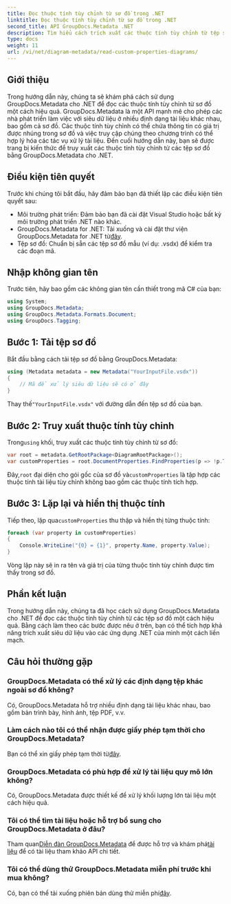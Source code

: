 ```yaml
---
title: Đọc thuộc tính tùy chỉnh từ sơ đồ trong .NET
linktitle: Đọc thuộc tính tùy chỉnh từ sơ đồ trong .NET
second_title: API GroupDocs.Metadata .NET
description: Tìm hiểu cách trích xuất các thuộc tính tùy chỉnh từ tệp sơ đồ trong .NET bằng GroupDocs.Metadata. Hướng dẫn từng bước dễ dàng dành cho nhà phát triển.
type: docs
weight: 11
url: /vi/net/diagram-metadata/read-custom-properties-diagrams/
---
```

## Giới thiệu
Trong hướng dẫn này, chúng ta sẽ khám phá cách sử dụng GroupDocs.Metadata cho .NET để đọc các thuộc tính tùy chỉnh từ sơ đồ một cách hiệu quả. GroupDocs.Metadata là một API mạnh mẽ cho phép các nhà phát triển làm việc với siêu dữ liệu ở nhiều định dạng tài liệu khác nhau, bao gồm cả sơ đồ. Các thuộc tính tùy chỉnh có thể chứa thông tin có giá trị được nhúng trong sơ đồ và việc truy cập chúng theo chương trình có thể hợp lý hóa các tác vụ xử lý tài liệu. Đến cuối hướng dẫn này, bạn sẽ được trang bị kiến thức để truy xuất các thuộc tính tùy chỉnh từ các tệp sơ đồ bằng GroupDocs.Metadata cho .NET.
## Điều kiện tiên quyết
Trước khi chúng tôi bắt đầu, hãy đảm bảo bạn đã thiết lập các điều kiện tiên quyết sau:
- Môi trường phát triển: Đảm bảo bạn đã cài đặt Visual Studio hoặc bất kỳ môi trường phát triển .NET nào khác.
-  GroupDocs.Metadata for .NET: Tải xuống và cài đặt thư viện GroupDocs.Metadata for .NET từ[đây](https://releases.groupdocs.com/metadata/net/).
- Tệp sơ đồ: Chuẩn bị sẵn các tệp sơ đồ mẫu (ví dụ: .vsdx) để kiểm tra các đoạn mã.

## Nhập không gian tên
Trước tiên, hãy bao gồm các không gian tên cần thiết trong mã C# của bạn:
```csharp
using System;
using GroupDocs.Metadata;
using GroupDocs.Metadata.Formats.Document;
using GroupDocs.Tagging;
```
## Bước 1: Tải tệp sơ đồ
Bắt đầu bằng cách tải tệp sơ đồ bằng GroupDocs.Metadata:
```csharp
using (Metadata metadata = new Metadata("YourInputFile.vsdx"))
{
    // Mã để xử lý siêu dữ liệu sẽ có ở đây
}
```
 Thay thế`"YourInputFile.vsdx"` với đường dẫn đến tệp sơ đồ của bạn.
## Bước 2: Truy xuất thuộc tính tùy chỉnh
 Trong`using` khối, truy xuất các thuộc tính tùy chỉnh từ sơ đồ:
```csharp
var root = metadata.GetRootPackage<DiagramRootPackage>();
var customProperties = root.DocumentProperties.FindProperties(p => !p.Tags.Contains(Tags.Document.BuiltIn));
```
 Đây,`root` đại diện cho gói gốc của sơ đồ và`customProperties` là tập hợp các thuộc tính tài liệu tùy chỉnh không bao gồm các thuộc tính tích hợp.
## Bước 3: Lặp lại và hiển thị thuộc tính
 Tiếp theo, lặp qua`customProperties` thu thập và hiển thị từng thuộc tính:
```csharp
foreach (var property in customProperties)
{
    Console.WriteLine("{0} = {1}", property.Name, property.Value);
}
```
Vòng lặp này sẽ in ra tên và giá trị của từng thuộc tính tùy chỉnh được tìm thấy trong sơ đồ.

## Phần kết luận
Trong hướng dẫn này, chúng ta đã học cách sử dụng GroupDocs.Metadata cho .NET để đọc các thuộc tính tùy chỉnh từ các tệp sơ đồ một cách hiệu quả. Bằng cách làm theo các bước được nêu ở trên, bạn có thể tích hợp khả năng trích xuất siêu dữ liệu vào các ứng dụng .NET của mình một cách liền mạch.

## Câu hỏi thường gặp
### GroupDocs.Metadata có thể xử lý các định dạng tệp khác ngoài sơ đồ không?
Có, GroupDocs.Metadata hỗ trợ nhiều định dạng tài liệu khác nhau, bao gồm bản trình bày, hình ảnh, tệp PDF, v.v.
### Làm cách nào tôi có thể nhận được giấy phép tạm thời cho GroupDocs.Metadata?
 Bạn có thể xin giấy phép tạm thời từ[đây](https://purchase.groupdocs.com/temporary-license/).
### GroupDocs.Metadata có phù hợp để xử lý tài liệu quy mô lớn không?
Có, GroupDocs.Metadata được thiết kế để xử lý khối lượng lớn tài liệu một cách hiệu quả.
### Tôi có thể tìm tài liệu hoặc hỗ trợ bổ sung cho GroupDocs.Metadata ở đâu?
 Tham quan[Diễn đàn GroupDocs.Metadata](https://forum.groupdocs.com/c/metadata/14) để được hỗ trợ và khám phá[tài liệu](https://reference.groupdocs.com/metadata/net/) để có tài liệu tham khảo API chi tiết.
### Tôi có thể dùng thử GroupDocs.Metadata miễn phí trước khi mua không?
 Có, bạn có thể tải xuống phiên bản dùng thử miễn phí[đây](https://releases.groupdocs.com/).